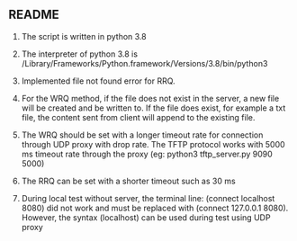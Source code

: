 ## README
1) The script is written in python 3.8

2) The interpreter of python 3.8 is /Library/Frameworks/Python.framework/Versions/3.8/bin/python3

3) Implemented file not found error for RRQ.

4) For the WRQ method, if the file does not exist in the server, a new file will be created and be written to.
If the file does exist, for example a txt file, the content sent from client will append to the existing file.

5) The WRQ should be set with a longer timeout rate for connection through UDP proxy with drop rate. The TFTP protocol
works with 5000 ms timeout rate through the proxy (eg: python3 tftp_server.py 9090 5000)

6) The RRQ can be set with a shorter timeout such as 30 ms

7) During local test without server, the terminal line: (connect localhost 8080) did not work and must be replaced with (connect 127.0.0.1 8080).
However, the syntax (localhost) can be used during test using UDP proxy
